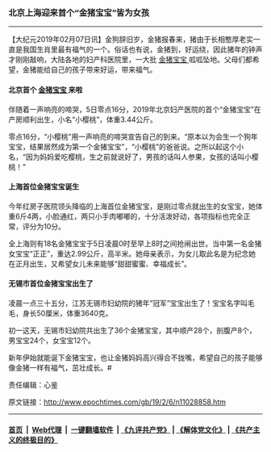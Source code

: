 ### 北京上海迎来首个“金猪宝宝”皆为女孩
------------------------

<p>
 【大纪元2019年02月07日讯】金狗辞旧岁，金猪报春来，猪由于长相憨厚老实一直是我国生肖里最有福气的一个。俗话也有说，金猪到，好运绕，因此猪年的钟声才刚刚敲响，大陆各地的妇产科医院里，一大批
 <a href="http://www.epochtimes.com/gb/tag/%E9%87%91%E7%8C%AA%E5%AE%9D%E5%AE%9D.html">
  金猪宝宝
 </a>
 呱呱坠地。父母们都希望，金猪能给自己的孩子带来好运，带来福气。
</p>
<h4>
 北京首个
 <a href="http://www.epochtimes.com/gb/tag/%E9%87%91%E7%8C%AA%E5%AE%9D%E5%AE%9D.html">
  金猪宝宝
 </a>
 来啦
</h4>
<p>
 伴随着一声响亮的啼哭，5日零点16分，2019年北京妇产医院的首个“金猪宝宝”在产房顺利出生，小名“小樱桃”，体重3.44公斤。
</p>
<p>
 零点16分，“小樱桃”用一声响亮的啼哭宣告自己的到来。“原本以为会生一个狗年宝宝，结果居然成为第一个金猪宝宝”，“小樱桃”的爸爸说。之所以起这个小名，“因为妈妈爱吃樱桃，生之前就说好了，男孩的话叫人参果，女孩的话叫小樱桃！”
</p>
<h4>
 上海首位金猪宝宝诞生
</h4>
<p>
 今年红房子医院领头降临的上海首位金猪宝宝，是刚过零点就出生的女宝宝，她体重6斤4两，小脸通红，两只小手肉嘟嘟的，十分活泼好动，各项指标也完全正常，评分为10分。
</p>
<p>
 全上海则有18名金猪宝宝于5日凌晨0时至早上8时之间抢闸出世。当中第一名金猪女宝宝“正正”，重达2.99公斤，高半米。她母亲表示，为女儿取此名是为纪念她在正月出生，又希望女儿未来能够“甜甜蜜蜜、幸福成长”。
</p>
<h4>
 无锡市首位金猪宝宝出生了
</h4>
<p>
 凌晨一点三十五分，江苏无锡市妇幼院的猪年“冠军”宝宝出生了！宝宝名字叫毛毛，身长50厘米，体重3640克。
</p>
<p>
 初一这天，无锡市妇幼院共出生了36个金猪宝宝，其中顺产28个，剖腹产8个，男宝宝24个，女宝宝12个。
</p>
<p>
 新年伊始就能诞下金猪宝宝，也让金猪妈妈高兴得合不拢嘴，希望自己的孩子能够像金猪一样有福气，茁壮成长。#
</p>
<p>
 责任编辑：心鉴
</p>

原文链接：http://www.epochtimes.com/gb/19/2/6/n11028858.htm


------------------------
#### [首页](https://github.com/gfw-breaker/banned-news/blob/master/README.md) &nbsp;|&nbsp; [Web代理](https://github.com/labour-camp/helloworld) &nbsp;|&nbsp; [一键翻墙软件](https://github.com/gfw-breaker/nogfw/blob/master/README.md) &nbsp;| [《九评共产党》](https://github.com/gfw-breaker/9ping.md/blob/master/README.md#九评之一评共产党是什么) | [《解体党文化》](https://github.com/gfw-breaker/jtdwh.md/blob/master/README.md) | [《共产主义的终极目的》](https://github.com/gfw-breaker/gczydzjmd.md/blob/master/README.md)

